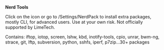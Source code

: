**Nerd Tools**

Click on the icon or go to /Settings/NerdPack to install extra packages, mostly CLI, for advanced users.  Use at your own risk.  Not officially supported by LimeTech.

Contains: iftop, iotop, screen, lshw, kbd, inotify-tools, cpio, unrar, bwm-ng, strace, git, lftp, subversion, python, sshfs, iperf, p7zip...30+ packages